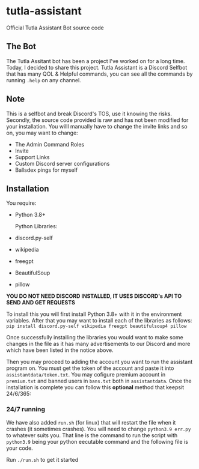 # tutla-assistant
Official Tutla Assistant Bot source code

## The Bot
The Tutla Assitant bot has been a project I've worked on for a long time. Today, I decided to share this project.
Tutla Assistant is a Discord Selfbot that has many QOL & Helpful commands, you can see all the commands by running `.help` on any channel.

## Note
This is a selfbot and break Discord's TOS, use it knowing the risks. Secondly, the source code provided is raw and has not been modified for your installation. You willl manually have to change the invite links and so on, you may want to change:
- The Admin Command Roles
- Invite
- Support Links
- Custom Discord server configurations
- Ballsdex pings for myself

## Installation
You require:
- Python 3.8+

  Python Libraries:
- discord.py-self
- wikipedia
- freegpt
- BeautifulSoup
- pillow

**YOU DO NOT NEED DISCORD INSTALLED, IT USES DISCORD's API TO SEND AND GET REQUESTS**

To install this you will first install Python 3.8+ with it in the environment variables. After that you may want to install each of the libraries as follows:
`pip install discord.py-self wikipedia freegpt beautifulsoup4 pillow`

Once successfully installing the libraries you would want to make some changes in the file as it has many advertisements to our Discord and more which have been listed in the notice above.

Then you may proceed to adding the account you want to run the assistant program on. You must get the token of the account and paste it into `assistantdata/token.txt`. You may cofigure premium account in `premium.txt` and banned users in `bans.txt` both in `assistantdata`.
Once the installation is complete you can follow this **optional** method that keepsit 24/6/365:

### 24/7 running
We have also added `run.sh` (for linux) that will restart the file when it crashes (it sometimes crashes). You will need to change `python3.9 err.py` to whatever suits you. That line is the command to run the script with `python3.9` being your python eecutable command and the following file is your code. 

Run `./run.sh` to get it started
